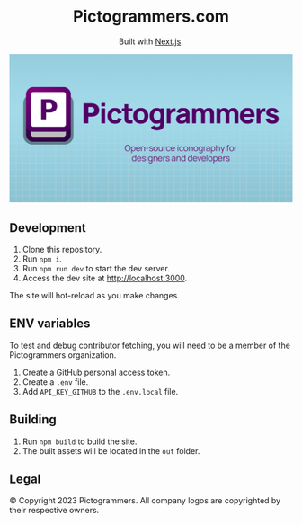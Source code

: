 <h1 align="center">
  Pictogrammers.com
</h1>
<div align="center">
  <p>
    Built with <a href="https://nextjs.org/" target="_blank">Next.js</a>.
  </p>
   <p>
    <img src="./public/og-card.png" alt="Pictogrammers" />
  </p>
</div>

## Development

1. Clone this repository.
2. Run `npm i`.
3. Run `npm run dev` to start the dev server.
4. Access the dev site at <http://localhost:3000>.

The site will hot-reload as you make changes.

## ENV variables

To test and debug contributor fetching, you will need to be a member of the Pictogrammers organization.

1. Create a GitHub personal access token.
2. Create a `.env` file.
3. Add `API_KEY_GITHUB` to the `.env.local` file.

## Building

1. Run `npm build` to build the site.
2. The built assets will be located in the `out` folder.

## Legal

&copy; Copyright 2023 Pictogrammers. All company logos are copyrighted by their respective owners.
